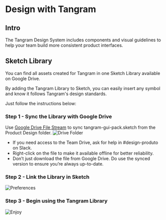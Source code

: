 # Design with Tangram
## Intro
The Tangram Design System includes components and visual guidelines to help your team build more consistent product interfaces.

## Sketch Library
You can find all assets created for Tangram in one Sketch Library available on Google Drive.

By adding the Tangram Library to Sketch, you can easily insert any symbol and know it follows Tangram's design standards.

Just follow the instructions below:
### Step 1 - Sync the Library with Google Drive
Use [Google Drive File Stream](https://support.google.com/a/answer/7491144?hl=en) to sync tangram-gui-pack.sketch from the Product Design folder.
![Drive Folder](https://i.imgur.com/YcYH4Gn.png)

* If you need access to the Team Drive, ask for help in #design-produto on Slack.
* Right-click on the file to make it available offline for better reliability.
* Don’t just download the file from Google Drive. Do use the synced version to ensure you’re always up-to-date.

### Step 2 - Link the Library in Sketch
![Preferences](https://i.imgur.com/4dB2BZ8.png)

### Step 3 - Begin using the Tangram Library
![Enjoy](https://i.imgur.com/xqk1Ord.png)
